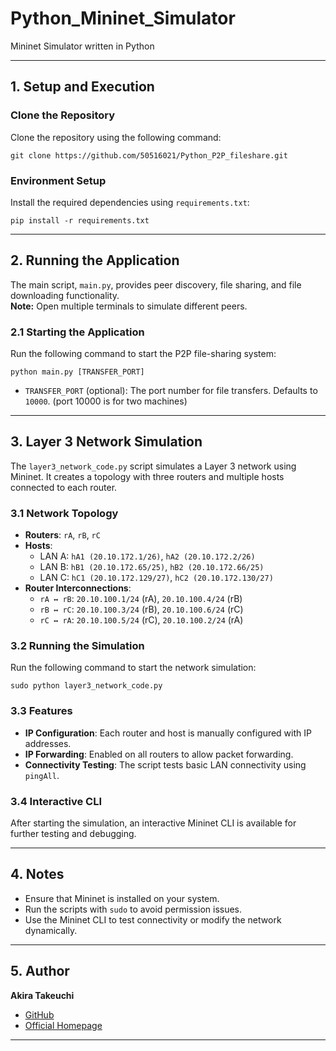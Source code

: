 # Python_Mininet_Simulator

Mininet Simulator written in Python

---

## 1. Setup and Execution

### Clone the Repository

Clone the repository using the following command:

```
git clone https://github.com/50516021/Python_P2P_fileshare.git
```

### Environment Setup

Install the required dependencies using `requirements.txt`:

```
pip install -r requirements.txt
```

---

## 2. Running the Application

The main script, `main.py`, provides peer discovery, file sharing, and file downloading functionality.  
**Note:** Open multiple terminals to simulate different peers.

### 2.1 Starting the Application

Run the following command to start the P2P file-sharing system:

```
python main.py [TRANSFER_PORT]
```

- `TRANSFER_PORT` (optional): The port number for file transfers. Defaults to `10000`.
  (port 10000 is for two machines)

---

## 3. Layer 3 Network Simulation

The `layer3_network_code.py` script simulates a Layer 3 network using Mininet. It creates a topology with three routers and multiple hosts connected to each router.

### 3.1 Network Topology

- **Routers**: `rA`, `rB`, `rC`
- **Hosts**:
  - LAN A: `hA1 (20.10.172.1/26)`, `hA2 (20.10.172.2/26)`
  - LAN B: `hB1 (20.10.172.65/25)`, `hB2 (20.10.172.66/25)`
  - LAN C: `hC1 (20.10.172.129/27)`, `hC2 (20.10.172.130/27)`
- **Router Interconnections**:
  - `rA ↔ rB`: `20.10.100.1/24` (rA), `20.10.100.4/24` (rB)
  - `rB ↔ rC`: `20.10.100.3/24` (rB), `20.10.100.6/24` (rC)
  - `rC ↔ rA`: `20.10.100.5/24` (rC), `20.10.100.2/24` (rA)

### 3.2 Running the Simulation

Run the following command to start the network simulation:

```
sudo python layer3_network_code.py
```

### 3.3 Features

- **IP Configuration**: Each router and host is manually configured with IP addresses.
- **IP Forwarding**: Enabled on all routers to allow packet forwarding.
- **Connectivity Testing**: The script tests basic LAN connectivity using `pingAll`.

### 3.4 Interactive CLI

After starting the simulation, an interactive Mininet CLI is available for further testing and debugging.

---

## 4. Notes

- Ensure that Mininet is installed on your system.
- Run the scripts with `sudo` to avoid permission issues.
- Use the Mininet CLI to test connectivity or modify the network dynamically.

---

## 5. Author

**Akira Takeuchi**

- [GitHub](https://github.com/50516021)
- [Official Homepage](https://akiratakeuchi.com/)

---
